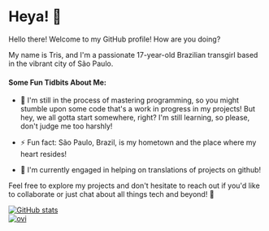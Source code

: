 <div>
    <h1>Heya! <span>👋</span></h1>
    <p>Hello there! Welcome to my GitHub profile! How are you doing?</p>
    <p>My name is Tris, and I'm a passionate 17-year-old Brazilian transgirl based in the vibrant city of São Paulo.</p>
    <h4>Some Fun Tidbits About Me:</h4>
    <ul>
        <li>
            <p>🌱 I'm still in the process of mastering programming, so you might stumble upon some code that's a work in progress in my projects! But hey, we all gotta start somewhere, right? I'm still learning, so please, don't judge me too harshly!</p>
        </li>
        <li>
            <p>⚡ Fun fact: São Paulo, Brazil, is my hometown and the place where my heart resides!</p>
        </li>
        <li>
            <p>📕 I'm currently engaged in helping on translations of projects on github!</p>
        </li>
    </ul>
    <p>Feel free to explore my projects and don't hesitate to reach out if you'd like to collaborate or just chat about all things tech and beyond! 🚀</p>
    <a href="https://github.com/Triis0007">
        <img src="https://github-readme-stats.vercel.app/api?username=Triis0007&show_icons=true&theme=tokyonight" alt="GitHub stats"> <br>
         <img src="https://github-readme-stats.vercel.app/api/top-langs?username=Triis0007&show_icons=true&locale=en&layout=compact&theme=chartreuse-dark" alt="ovi" />
    </a>
</div>

